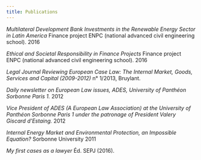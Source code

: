 ```yaml
---
title: Publications
---
```


_Multilateral Development Bank Investments in the Renewable Energy Sector in Latin America_
Finance project ENPC (national advanced civil engineering school). 2016

_Ethical and Societal Responsibility in Finance Projects_
Finance project ENPC (national advanced civil engineering school). 2016

_Legal Journal Reviewing European Case Law: The Internal Market, Goods, Services and Capital (2009-2012)_ n° 1/2013, Bruylant. 

_Daily newsletter on European Law issues, ADES, University of Panthéon Sorbonne Paris 1._ 2012

_Vice President of ADES (A European Law Association) at the University of Panthéon Sorbonne Paris 1 under the patronage of President Valery Giscard d’Estaing._ 2012

_Internal Energy Market and Environmental Protection, an Impossible Equation?_
Sorbonne University 2011

_My first cases as a lawyer_ Éd. SEPJ (2016).